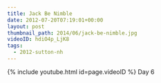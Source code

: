 ```yaml
---
title: Jack Be Nimble
date: 2012-07-20T07:19:01+00:00
layout: post
thumbnail_path: 2014/06/jack-be-nimble.jpg
videoID: hdiO4p_LjK8
tags:
  - 2012-sutton-nh
---
```

{% include youtube.html id=page.videoID %}
Day 6